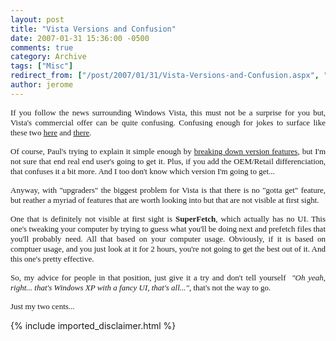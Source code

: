 ```yaml
---
layout: post
title: "Vista Versions and Confusion"
date: 2007-01-31 15:36:00 -0500
comments: true
category: Archive
tags: ["Misc"]
redirect_from: ["/post/2007/01/31/Vista-Versions-and-Confusion.aspx", "/post/2007/01/31/vista-versions-and-confusion.aspx"]
author: jerome
---
```

<!-- more -->
<p align="justify">
<font face="Tahoma" size="2">If you follow the news surrounding Windows Vista, this must not be a surprise for you but, Vista&#39;s commercial offer can be quite confusing. Confusing enough for jokes to surface like these two </font><a href="http://www.bbspot.com/Images/News_Features/2007/02/vista_upgrade_flowchart.pdf"><font face="Tahoma" size="2">here</font></a><font face="Tahoma" size="2"> and </font><a href="http://www.joyoftech.com/joyoftech/joyarchives/915.html"><font face="Tahoma" size="2">there</font></a><font face="Tahoma" size="2">. </font>
</p>
<p align="justify">
<font face="Tahoma" size="2">Of course, Paul&#39;s trying to explain it simple enough by </font><a href="http://www.winsupersite.com/showcase/winvista_which.asp"><font face="Tahoma" size="2">breaking down version features</font></a><font face="Tahoma" size="2">, but I&#39;m not sure that end real end user&#39;s going to get it. Plus, if you add the OEM/Retail differenciation, that confuses it a bit more. And I too don&#39;t know which version I&#39;m going to get...</font>
</p>
<p align="justify">
<font face="Tahoma" size="2">Anyway, with &quot;upgraders&quot; the biggest problem for Vista is that there is no &quot;gotta get&quot; feature, but reather a myriad of features that are worth looking into but that are not visible at first sight. </font>
</p>
<p align="justify">
<font face="Tahoma" size="2">One that is definitely not visible at first sight is <strong>SuperFetch</strong>, which actually has no UI. This one&#39;s tweaking your computer by trying to guess what you&#39;ll be doing next and prefetch files that you&#39;ll probably need. All that based on your computer usage. Obviously, if it is based on comptuer usage, and you just look at it for 2 hours, you&#39;re not going to get the best out of it. And this one&#39;s pretty effective.</font>
</p>
<p align="justify">
<font face="Tahoma" size="2">So, my advice for people in that position, just give it a try and don&#39;t tell yourself&nbsp; <em>&quot;Oh yeah, right... that&#39;s Windows&nbsp;XP with a fancy UI, that&#39;s all...&quot;</em>, that&#39;s not the way to go.</font>
</p>
<p align="justify">
<font face="Tahoma" size="2">Just my two cents...</font>
</p>

{% include imported_disclaimer.html %}
